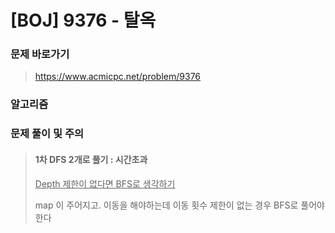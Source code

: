 # [BOJ] 9376 - 탈옥

### 문제 바로가기

>  https://www.acmicpc.net/problem/9376

### 알고리즘

> 

### 문제 풀이 및 주의

> #### 1차 DFS 2개로 풀기 : 시간초과
>
> <u>Depth 제한이 없다면 BFS로 생각하기</u> 
>
> map 이 주어지고. 이동을 해야하는데 이동 횟수 제한이 없는 경우 BFS로 풀어야한다

